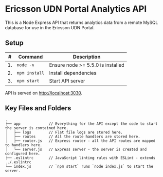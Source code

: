 # Ericsson UDN Portal Analytics API

This is a Node Express API that returns analytics data from a remote MySQL database for use in the Ericsson UDN Portal.

## Setup

| #  | Command       | Description                       |
|----|---------------|-----------------------------------|
| 1. | `node -v`     | Ensure node >= 5.5.0 is installed |
| 2. | `npm install` | Install dependencies              |
| 3. | `npm start`   | Start API server                  |

API is served on [http://localhost:3030](http://localhost:3030).


## Key Files and Folders
```
.
├── app             // Everything for the API except the code to start the server is contained here.
│   ├── logs        // Flat file logs are stored here.
│   ├── routes      // All the route handlers are stored here.
│   ├── router.js   // Express router - all the API routes are mapped to handlers here.
│   └── server.js   // Express server - the server is created and configured here.
├── .eslintrc       // JavaScript linting rules with ESLint - extends ../.eslintrc
└── index.js        // `npm start` runs `node index.js` to start the server.
```
